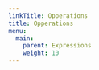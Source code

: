 ```yaml
---
linkTitle: Opperations
title: Opperations
menu:
  main:
    parent: Expressions
    weight: 10
---
```

